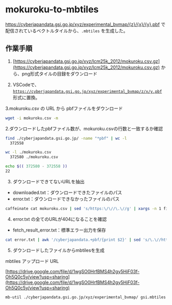 # mokuroku-to-mbtiles

https://cyberjapandata.gsi.go.jp/xyz/experimental_bvmap/{z}/{x}/{y}.pbf で配信されているベクトルタイルから、`.mbtiles` を生成した。

## 作業手順

1. [https://cyberjapandata.gsi.go.jp/xyz/lcm25k_2012/mokuroku.csv.gz](https://cyberjapandata.gsi.go.jp/xyz/lcm25k_2012/mokuroku.csv.gz)  から、png形式タイルの目録をダウンロード

2. VSCodeで、[`https://cyberjapandata.gsi.go.jp/xyz/experimental_bvmap/z/x/y.pbf`](https://cyberjapandata.gsi.go.jp/xyz/experimental_bvmap/z/x/y.pbf)　形式に置換。

3.mokuroku.csv の URL から pbfファイルをダウンロード

```bash
wget -i mokuroku.csv -m
```

2.ダウンロードしたpbfファイル数が、mokuroku.csvの行数と一致するか確認

```bash
find ./cyberjapandata.gsi.go.jp/ -name "*pbf" | wc -l
  372558

wc -l ./mokuroku.csv
  372580 ./mokuroku.csv

echo $(( 372580 - 372558 ))
22
```

3. ダウンロードできてないURLを抽出

- downloaded.txt：ダウンロードできたファイルのパス
- error.txt：ダウンロードできなかったファイルのパス

```bash
caffeinate cat mokuroku.csv | sed 's/https:\/\//\.\//g' | xargs -n 1 find 1> downloaded.txt 2> error.txt &
```

4. error.txt の全てのURLが404になることを確認

- fetch_result_error.txt：標準エラー出力を保存

```bash
cat error.txt | awk '/cyberjapandata.+pbf/{print $2}' | sed 's/\.\//https:\/\//g' | sed 's/:$//g' | xargs -n 1 wget 2> fetch_result_error.txt
```

5. ダウンロードしたファイルからmbtilesを生成

mbtiles アップロード URL

[https://drive.google.com/file/d/1wgSO0HrfBMS4h2gy5HjF03f-Oh5Q0c5y/view?usp=sharing](https://drive.google.com/file/d/1wgSO0HrfBMS4h2gy5HjF03f-Oh5Q0c5y/view?usp=sharing)

```bash
mb-util ./cyberjapandata.gsi.go.jp/xyz/experimental_bvmap/ gsi.mbtiles --image_format=pbf &
```
